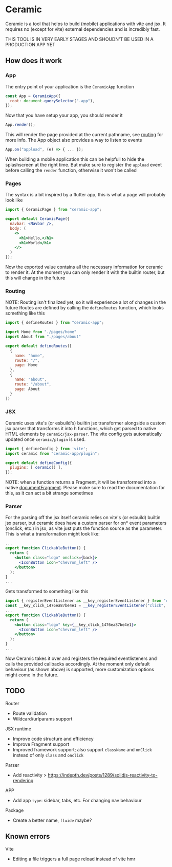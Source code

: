 # Ceramic
Ceramic is a tool that helps to build (mobile) applications with vite and jsx.
It requires no (except for vite) external dependencies and is incredibly fast.

THIS TOOL IS IN VERY EARLY STAGES AND SHOUDN'T BE USED IN A PRODUCTION APP YET

## How does it work

### App
The entry point of your application is the `CeramicApp` function

```jsx
const App = CeramicApp({
  root: document.querySelector(".app"),
});
```

Now that you have setup your app, you should render it
```jsx
App.render();
```

This will render the page provided at the current pathname, see [routing](#routing) for more info.
The App object also provides a way to listen to events
```jsx
App.on("appload", (e) => { ... });
```
When building a mobile application this can be helpfull to hide the splashscreen at the right time.
But make sure to register the `appload` event before calling the `render` function, otherwise it won't be called

### Pages
The syntax is a bit inspired by a flutter app, this is what a page will probably look like

```jsx
import { CeramicPage } from "ceramic-app";

export default CeramicPage({
  navbar: <Navbar />,
  body: (
    <>
      <h1>Hello,</h1>
      <h1>World</h1>
    </>
  )
});
```
Now the exported value contains all the necessary information for ceramic to render it.
At the moment you can only render it with the builtin router, but this will change in the future

### Routing

NOTE: Routing isn't finalized yet, so it will experience a lot of changes in the future
Routes are defined by calling the `defineRoutes` function, which looks something like this

```js
import { defineRoutes } from "ceramic-app";

import Home from "./pages/home"
import About from "./pages/about"

export default defineRoutes([
  {
    name: "home",
    route: "/",
    page: Home
  },
  {
    name: "about",
    route: "/about",
    page: About
  }
])
```

### JSX
Ceramic uses vite's (or esbuild's) builtin jsx transformer alongside a custom jsx parser that transforms it into h functions,
which get parsed to native HTML elements by `ceramic/jsx-parser`.
The vite config gets automatically updated once `ceramic/plugin` is used.

```js
import { defineConfig } from 'vite';
import ceramic from "ceramic-app/plugin";

export default defineConfig({
  plugins: [ ceramic() ],
});
```

NOTE: when a function returns a Fragment, it will be transformed into a native [documentFragment](https://developer.mozilla.org/en-US/docs/Web/API/DocumentFragment).
Please make sure to read the documentation for this, as it can act a bit strange sometimes

### Parser
For the parsing off the jsx itself ceramic relies on vite's (or esbuild) builtin jsx parser,
but ceramic does have a custom parser for on* event parameters (onclick, etc.) in jsx, as vite just puts the function source as the parameter.
This is what a transformation might look like:
```jsx
...
export function ClickableButton() {
  return (
    <button class="logo" onclick={back}>
      <IconButton icon="chevron_left" />
    </button>
  );
}
...
```
Gets transformed to something like this
```jsx
import { registerEventListener as __key_registerEventListener } from "ceramic-app/events";
const __key_click_1476ea87be4e1 = __key_registerEventListener("click", back);
...
export function ClickableButton() {
  return (
    <button class="logo" key={__key_click_1476ea87be4e1}>
      <IconButton icon="chevron_left" />
    </button>
  );
}
...
```
Now Ceramic takes it over and registers the required eventlisteners and calls the provided callbacks accordingly.
At the moment only default behaviour (as shown above) is supported, more customization options might come in the future.

## TODO
Router
- Route validation
- Wildcard/urlparams support

JSX runtime
- Improve code structure and efficiency
- Improve Fragment support
- Improved framework support; also support `className` and `onClick` instead of only `class` and `onclick`

Parser
- Add reactivity > https://indepth.dev/posts/1289/solidjs-reactivity-to-rendering

APP
- Add app `type`: sidebar, tabs, etc. For changing nav behaviour
  
Package
- Create a better name, `fluide` maybe?

## Known errors
Vite
- Editing a file triggers a full page reload instead of vite hmr